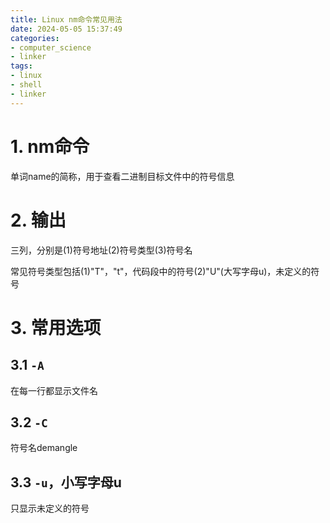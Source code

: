 ```yaml
---
title: Linux nm命令常见用法
date: 2024-05-05 15:37:49
categories:
- computer_science
- linker
tags:
- linux
- shell
- linker
---
```


# 1. nm命令

单词name的简称，用于查看二进制目标文件中的符号信息

# 2. 输出

三列，分别是(1)符号地址(2)符号类型(3)符号名

常见符号类型包括(1)"T"，"t"，代码段中的符号(2)"U"(大写字母u)，未定义的符号

# 3. 常用选项

## 3.1 `-A`

在每一行都显示文件名

## 3.2 `-C`

符号名demangle

## 3.3 `-u`，小写字母u

只显示未定义的符号